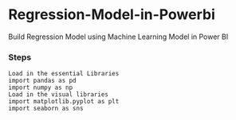 # Regression-Model-in-Powerbi
Build Regression Model using Machine Learning Model in Power BI

### Steps
```
Load in the essential Libraries
import pandas as pd
import numpy as np
Load in the visual libraries
import matplotlib.pyplot as plt
import seaborn as sns
```

